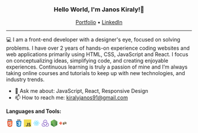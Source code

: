 
<h3 align="center">Hello World, I'm Janos Kiraly!👋 </h3>
<p align="center">
  <a href="https://janoskiralydev.netlify.app/" target="_blank">Portfolio</a> •
  <a href="https://www.linkedin.com/in/j%C3%A1nos-kir%C3%A1ly-7219b01b2/" target="_blank">LinkedIn</a>
</p>

---
💻 I am a front-end developer with a designer's eye, focused on solving problems. 
I have over 2 years of hands-on experience coding websites and web applications primarily using HTML, CSS, JavaScript and React. 
I focus on conceptualizing ideas, simplifying code, and creating enjoyable experiences. 
Continuous learning is truly a passion of mine and I’m always taking online courses and tutorials to keep up with new technologies, and industry trends.

- 💬 Ask me about: JavaScript, React, Responsive Design
- 📫 How to reach me: kiralyjanos91@gmail.com

**Languages and Tools:** 

<code><img height="20" src="https://raw.githubusercontent.com/github/explore/80688e429a7d4ef2fca1e82350fe8e3517d3494d/topics/html/html.png"></code>
<code><img height="20" src="https://raw.githubusercontent.com/github/explore/80688e429a7d4ef2fca1e82350fe8e3517d3494d/topics/css/css.png"></code>
<code><img height="20" src="https://raw.githubusercontent.com/github/explore/80688e429a7d4ef2fca1e82350fe8e3517d3494d/topics/javascript/javascript.png"></code>
<code><img height="20" src="https://raw.githubusercontent.com/github/explore/80688e429a7d4ef2fca1e82350fe8e3517d3494d/topics/react/react.png"></code>
<code><img height="20" src="https://raw.githubusercontent.com/github/explore/80688e429a7d4ef2fca1e82350fe8e3517d3494d/topics/redux/redux.png"></code>
<code><img height="20" src="https://raw.githubusercontent.com/github/explore/80688e429a7d4ef2fca1e82350fe8e3517d3494d/topics/nodejs/nodejs.png"></code>
<code><img height="20" src="https://raw.githubusercontent.com/github/explore/80688e429a7d4ef2fca1e82350fe8e3517d3494d/topics/git/git.png"></code>
